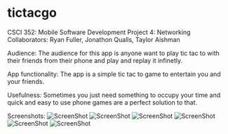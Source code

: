 # tictacgo
CSCI 352: Mobile Software Development 
Project 4: Networking
Collaborators: Ryan Fuller, Jonathon Qualls, Taylor Aishman

Audience:
The audience for this app is anyone want to play tic tac to with their friends from their phone and play and replay it infinetly. 

App functionality:
The app is a simple tic tac to game to entertain you and your friends.

Usefulness:
Sometimes you just need something to occupy your time and quick and easy to use phone games are a perfect solution to that. 

Screenshots:
![ScreenShot](Screenshots/ScreenShot1.png)
![ScreenShot](Screenshots/ScreenShot2.png)
![ScreenShot](Screenshots/ScreenShot3.png)
![ScreenShot](Screenshots/ScreenShot4.png)
![ScreenShot](Screenshots/ScreenShot5.png)
![ScreenShot](Screenshots/ScreenShot6.png)
